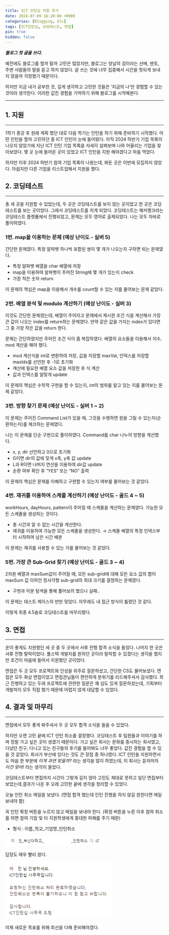 ```yaml
---
title: ICT 인턴십 지원 후기
date: 2024-07-09 16:20:00 +0900
categories: [Blogging, Etc]
tags: [ICT인턴십, 코딩테스트, 면접]
pin: true
hidden: false
---
```


***블로그 첫 글을 쓰다.***

예전에도 블로그를 할까 말까 고민은 많았지만, 블로그는 양날의 검이라는 선배, 멘토, 주변 사람들의 말을 듣고 하지 않았다. 글 쓰는 것에 너무 집중해서 시간을 헛되게 보내지 않을까 걱정했기 때문이다.

하지만 지금 내가 공부한 것, 깊게 생각하고 고민한 것들은 ‘지금의 나’만 경험할 수 있는 것이라 생각한다. 이러한 값진 경험을 기억하기 위해 블로그를 시작해본다.

---

## 1. 지원

---

1학기 종강 후 원래 계획 했던 대로 다음 학기는 인턴을 하기 위해 준비하기 시작했다. 어떤 인턴을 할까 고민하던 중 ICT 인턴이 눈에 들어왔다. 아직 2024 하반기 기업 목록이 나오지 않았기에 지난 ICT 인턴 기업 목록을 자세히 살펴보며 나와 어울리는 기업을 찾아보았다. 몇 곳 눈에 들어온 곳이 있었고 ICT 인턴을 지원 해야겠다고 마음 먹었다.

하지만 이후 2024 하반기 참여 기업 목록이 나왔는데, 봐둔 곳은 이번에 모집하지 않았다. 아쉽지만 다른 기업을 리스트업해서 지원을 했다.

## 2. 코딩테스트

---

총 세 곳을 지원할 수 있었는데, 두 곳은 코딩테스트를 보지 않는 곳이었고 한 곳은 코딩테스트를 보는 곳이었다. 그래서 코딩테스트를 치게 되었다. 코딩테스트는 해커랭크라는 코딩테스트 플랫폼에서 진행되었고, 문제는 모두 영어로 출제되었다. 나는 모두 자바로 풀이하였다.

### 1번. map을 이용하는 문제 (예상 난이도 - 실버 5)

간단한 문제였다. 특정 알파벳 하나씩 포함된 쌍이 몇 개가 나오는지 구하면 되는 문제였다.

- 특정 알파벳 배열을 char 배열에 저장
- map을 이용하여 알파벳이 주어진 String에 몇 개가 있는지 check
- 가장 적은 숫자 return

이 문제의 핵심은 map을 이용해서 개수를 count할 수 있는 지를 물어보는 문제 같았다.

### 2번. 배열 분석 및 modulo 계산하기 (예상 난이도 - 실버 3)

이것도 간단한 문제였는데, 배열이 주어지고 문제에서 제시한 조건 식을 계산해서 가장 큰 값이 나오는 index를 return하는 문제였다. 만약 같은 값을 가지는 index가 있다면 그 중 가장 작은 값을 return 한다.

문제는 간단하였지만 주어진 조건 식이 좀 복잡하였다. 배열의 요소들을 이용해서 지수, mod 계산을 해야 했다.

- mod 계산식을 int로 변환하여 저장, 값을 저장할 maxVal, 인덱스를  저장할 maxIdx를 선언한 후 -1로 초기화
- 계산에 필요한 배열 요소 값을 저장한 후 식 계산
- 값과 인덱스를 알맞게 update

이  문제의 핵심은 수학적 구현을 할 수 있는지, int의 범위를 알고 있는 지를 물어보는 문제 같았다.

### 3번. 방향 찾기 문제 (예상 난이도 - 실버 1 ~ 2)

이 문제는 주어진 Command List가  있을 때, 그것을 수행하면 원을 그릴 수 있는지(순환하는지)를 체크하는 문제였다.

나는 이 문제를 단순 구현으로 풀이하였다. Command를 char 나누어 방향을 계산했다.

- x, y, dir 선언하고 0으로 초기화
- G이면 dir의 값에 맞게 x축, y축 값 update
- L과 R이면 나머지 연산을 이용하여 dir값 update
- 순환 여부 확인 후 “YES” 또는 “NO” 출력

이 문제의 핵심은 문제를 이해하고 구현할 수 있는지 여부를 물어보는 것 같았다.

### 4번. 재귀를 이용하여 스케줄 계산하기 (예상 난이도 - 골드 4 ~ 5)

workHours, dayHours, pattern이 주어질 때 스케줄을 계산하는 문제였다. 가능한 모든 스케줄을 생성하는 것이다.

- 총 시간과 알 수 없는 시간을 계산한다.
- 재귀를 이용하여 가능한 모든 스케줄을 생성한다. → 스케줄 배열의 특정 인덱스부터 시작하여 남은 시간 배분

이 문제는 재귀를 사용할 수 있는 가를 물어보는 것 같았다.

### 5번. 가장 큰 Sub-Grid 찾기 (예상 난이도 - 골드 3 ~ 4)

2차원 배열과 maxSum값이 주어질 때, 모든 sub-grid에 대해 모든 요소 값의 합이 maxSum 값 이하인 정사각형 sub-grid의 최대 크기를 결정하는 문제였다.

- 구현과 이분 탐색을 통해 풀어보려 했으나 실패..

이 문제는 테스트 케이스의 반만 맞았다. 아무래도 내 접근 방식이 틀렸던 것 같다.

이렇게 최종 4.5솔로 코딩테스트를 마무리했다.

## 3. 면접

---

운이 좋게도 지원했던 세 곳 중 두 곳에서 서류 전형 합격 소식을 들었다. 나머지 한 곳은 서류 전형 탈락이었다. 풀스택 개발자를 원하던 곳이라 탈락할 수 있겠다는 생각을 했지만 조건이 마음에 들어서 지원했던 곳이었다. 

면접은 두 곳 모두 프로젝트와 인성을 위주로 질문하셨고, 간단한 CS도 물어보셨다. 면접은 모두 화상 면접이었고 면접관님들이 편안하게 분위기를 리드해주셔서 감사했다. 최근 진행하고 있는 두레 프로젝트에 관련한 질문은 꽤 심도 있게 질문하셨는데, 기획부터 개발까지 모두 직접 했기 때문에 어렵지 않게 대답할 수 있었다.

## 4. 결과 및 마무리

---

면접에서 모두 좋게 봐주셔서 두 곳 모두 합격 소식을 들을 수 있었다. 

하지만 오랜 고민 끝에 ICT 인턴 취소를 결정했다. 코딩테스트 후 팀원들과 이야기를 하며 정말 가고 싶은 곳이 생겼기 때문이다.  가고 싶은 회사는 문화를 중시하는 회사였고, 다녔던 친구, 다니고 있는 친구들의 후기를 들어봐도 너무 좋았다. 값진 경험을 할 수 있을 것 같았다. 회사가 부산에 있다는 것도 큰 장점 중 하나였다. ICT 인턴을 지원하면서도 마음 한 부분에 *이게 과연 맞을까?* 라는 생각을 많이 하였는데, 이 회사는 듣자마자 *이건 맞아!* 라는 생각이 들었다.

코딩테스트부터 면접까지 시간이 그렇게 길지 않아 고민도 제대로 못하고 일단 면접부터 보았는데,결과가 나온 후 오래 고민한 끝에 생각을 정리할 수 있었다.

오늘 인턴 취소 메일을 보냈다. (면접 합격 했는데 인턴 진행을 하지 않길 원한다면 메일 보내야 함)

꼭 인턴 확정 버튼을 누르지 않고 메일을 보내야 한다. (확정 버튼을 누른 이후 참여 취소를 하면 참여 기업 및 타 지원학생에게 중대한 피해를 주기 때문)
- 형식 : 이름_학교_기업명_인턴취소

![image](/assets/posts/ICT_Intern/intern_cancel.png)

답장도 매우 빨리 왔다. 

![image](/assets/posts/ICT_Intern/intern_cancel_response.png)

이제 새로운 목표를 위해 최선을 다해 준비해야겠다.